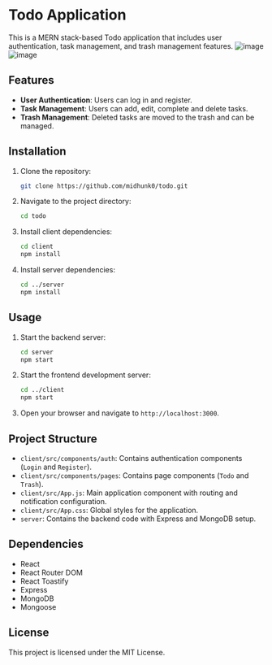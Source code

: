 # Todo Application

This is a MERN stack-based Todo application that includes user authentication, task management, and trash management features.
![image](https://github.com/user-attachments/assets/00002b4f-a8ed-4215-a674-92afc2ff9f9a)
![image](https://github.com/user-attachments/assets/7f5e0320-6bce-4efa-b87a-cebc4fd43342)



## Features
- **User Authentication**: Users can log in and register.
- **Task Management**: Users can add, edit, complete and delete tasks.
- **Trash Management**: Deleted tasks are moved to the trash and can be managed.
<!-- - **Routing**: Client-side routing using `react-router-dom`.
- **Notifications**: Real-time notifications using `react-toastify`. -->

## Installation

1. Clone the repository:
    ```sh
    git clone https://github.com/midhunk0/todo.git
    ```
2. Navigate to the project directory:
    ```sh
    cd todo
    ```
3. Install client dependencies:
    ```sh
    cd client
    npm install
    ```
4. Install server dependencies:
    ```sh
    cd ../server
    npm install
    ```

## Usage

1. Start the backend server:
    ```sh
    cd server
    npm start
    ```
2. Start the frontend development server:
    ```sh
    cd ../client
    npm start
    ```
3. Open your browser and navigate to `http://localhost:3000`.

## Project Structure

- `client/src/components/auth`: Contains authentication components (`Login` and `Register`).
- `client/src/components/pages`: Contains page components (`Todo` and `Trash`).
- `client/src/App.js`: Main application component with routing and notification configuration.
- `client/src/App.css`: Global styles for the application.
- `server`: Contains the backend code with Express and MongoDB setup.

## Dependencies

- React
- React Router DOM
- React Toastify
- Express
- MongoDB
- Mongoose

## License

This project is licensed under the MIT License.
